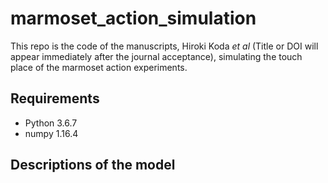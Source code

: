 # marmoset_action_simulation

This repo is the code of the manuscripts, Hiroki Koda *et al* (Title or DOI will appear immediately after the journal acceptance), simulating the touch place of the marmoset action experiments.

## Requirements
- Python 3.6.7
- numpy 1.16.4

## Descriptions of the model

